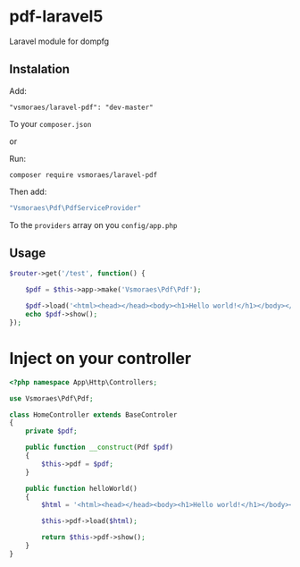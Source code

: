 # pdf-laravel5

Laravel module for dompfg

## Instalation
Add:
```
"vsmoraes/laravel-pdf": "dev-master"
```
To your `composer.json`

or

Run:
```
composer require vsmoraes/laravel-pdf
```

Then add:
```php
"Vsmoraes\Pdf\PdfServiceProvider"
```
To the `providers` array on you `config/app.php`

## Usage

```php
$router->get('/test', function() {

    $pdf = $this->app->make('Vsmoraes\Pdf\Pdf');

    $pdf->load('<html><head></head><body><h1>Hello world!</h1></body></html>');
    echo $pdf->show();
});
```

# Inject on your controller

```php
<?php namespace App\Http\Controllers;

use Vsmoraes\Pdf\Pdf;

class HomeController extends BaseControler
{
    private $pdf;

    public function __construct(Pdf $pdf)
    {
        $this->pdf = $pdf;
    }

    public function helloWorld()
    {
        $html = '<html><head></head><body><h1>Hello world!</h1></body></html>';

        $this->pdf->load($html);

        return $this->pdf->show();
    }
}
```
